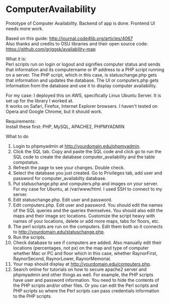 # ComputerAvailability
Prototype of Computer Availability. Backend of app is done. Frontend UI needs more work.   

Based on this guide: http://journal.code4lib.org/articles/4067  
Also thanks and credits to OSU libraries and their open source code: https://github.com/griggsk/availability-map

What it is:      
Perl scripts run on login or logout and signifies computer status and sends that information and its computername or IP address to a PHP script running on a server. The PHP script, which in this case, is statuschange.php gets that information and updates the database. The UI or computers.php gets information from the database and use it to display computer availability. 

For my case:
I deployed this on AWS, specifically Linux Ubuntu Server. It is set up for the library I worked at.     
It works on Safari, Firefox, Internet Explorer browsers. I haven't tested on Opera and Google Chrome, but it should work.   

Requirements:         
Install these first:
PHP, MySQL, APACHE2, PHPMYADMIN

What to do   
1. Login to phpmyadmin at http://yourdomain.edu/phpmyadmin.   
2. Click the SQL tab. Copy and paste the SQL code and click go to run the SQL code to create the database computer_availability and the table compstatus.    
3. Refresh the page to see your changes. Double check.     
4. Select the database you just created. Go to Privileges tab, add user and password for computer_availabilty database.  
5. Put statuschange.php and computers.php and images on your server. For my case for Ubuntu, at /var/www/html. I used SSH to connect to my server.       
6. Edit statuschange.php. Edit user and password.   
7. Edit computers.php. Edit user and password. You should edit the names of the SQL queries and the queries themselves. You should also edit the maps and their image src locations. Customize the script heavy with names of your locations, delete or add more maps, tabs for floors, etc.   
8. The perl scripts are run on the computers. Edit them both so it connects to http://yourdomain.edu/statuschange.php.   
9. Run the scripts.   
10. Check database to see if computers are added. Also manually edit their locations (percentages, not px) on the map and type of computer whether Mac or PC and floor which in this case, whether RaynorFirst, RaynorSecond, RaynorLower, RaynorMemorial.               
11. Your map should display at http://yourdomain.edu/computers.php.        
12. Search online for tutorials on how to secure apache2 server and phpmyadmin and other things as well. For example, the PHP scripts have user and password information. You need to hide the contents of the PHP scripts and/or other files. Or you can edit the Perl scripts and PHP scripts so where the Perl scripts can pass credentials information to the PHP scripts.    

